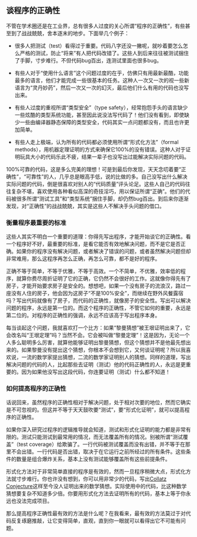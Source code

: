 

## 谈程序的正确性

不管在学术圈还是在工业界，总有很多人过度的关心所谓“程序的正确性”，有些甚至到了战战兢兢，舍本逐末的地步。下面举几个例子：

  * 很多人把测试（test）看得过于重要。代码八字还没一撇呢，就吵着要怎么怎么严格的测试，防止“将来”有人把代码改错了。这些人到后来往往被测试捆住了手脚，寸步难行。不但代码bug百出，连测试里面也很多bug。

  * 有些人对于“使用什么语言”这个问题过度的在乎，仿佛只有用最新最酷，功能最多的语言，他们才能完成一些很基本的任务。这种人一次又一次的视一些新语言为“灵丹妙药”，然后一次又一次的幻灭，最后他们什么有用的代码也没写出来。

  * 有些人过度的重视所谓“类型安全”（type safety），经常抱怨手头的语言缺少一些炫酷的类型系统功能，甚至因此说没法写代码了！他们没有看到，即使缺少一些由编译器静态保障的类型安全，代码其实一点问题都没有，而且也许更加简单。

  * 有些人走上极端，认为所有的代码都必须使用所谓“形式化方法”（formal methods），用机器定理证明的方式来确保它100%的没有错误。这种人对于证明玩具大小的代码乐此不疲，结果一辈子也没写出过能解决实际问题的代码。

100%可靠的代码，这是多么完美的理想！可是到最后你发现，天天念叨着要“正确性”，“可靠性”的人，几乎总是眼高手低，说的比做的多。自己没写出什么解决实际问题的代码，倒是很喜欢对别人的“代码质量”评头论足。这些人自己的代码往往复杂不堪，喜欢使用各种看似高深的奇技淫巧，用以保证所谓“正确”。他们的代码被很多所谓“测试工具”和“类型系统”捆住手脚，却仍然bug百出。到后来你逐渐发现，对“正确性”的战战兢兢，其实是这些人不解决手头问题的借口。

### 衡量程序最重要的标准

这些人其实不明白一个重要的道理：你得先写出程序，才能开始谈它的正确性。看一个程序好不好，最重要的标准，是看它能否有效地解决问题，而不是它是否正确。如果你的程序没有解决问题，或者解决了错误的问题，或者虽然解决问题但却非常难用，那么这程序再怎么正确，再怎么可靠，都不是好的程序。

正确不等于简单，不等于优雅，不等于高效。一个不简单，不优雅，效率低的程序，就算你费尽周折证明了它的正确，它仍然不会很好的工作。这就像你得先有了房子，才能开始要求房子是安全的。想想吧，如果一个没有房子的流浪汉，路过一座没有人住的房子，他会因为这房子“不是100%安全”，而继续在野外风餐露宿吗？写出代码就像有了房子，而代码的正确性，就像房子的安全性。写出可以解决问题的程序，永远是第一位的。而这个程序的正确性，不管它如何的重要，永远是第二位的。对程序的正确性的强调，永远不应该高于写出程序本身。

每当谈起这个问题，我就喜欢打一个比方：如果“黎曼猜想”被王垠证明出来了，它会改名叫“王垠定理”吗？当然不会。它会被叫做“黎曼定理”！这是因为，无论一个人多么聪明多么厉害，就算他能够证明出黎曼猜想，但这个猜想并不是他最先想出来的。如果黎曼没有提出这个猜想，你根本不会想到它，又何谈证明呢？所以我喜欢说，一流的数学家提出猜想，二流的数学家证明别人的猜想。同样的道理，写出解决问题的代码的人，比起那些去证明（测试）他的代码正确性的人，永远是更重要的。因为如果他没写出这段代码，你连要证明（测试）什么都不知道！

### 如何提高程序的正确性

话说回来，虽然程序的正确性相对于解决问题，处于相对次要的地位，然而它确实是不可忽视的。但这并不等于天天鼓吹要“测试”，要“形式化证明”，就可以提高程序的正确性。

如果你深入研究过程序的逻辑推导就会知道，测试和形式化证明的能力都是非常有限的。测试只能测试到最常用的情况，而无法覆盖所有的情况。别被所谓“测试覆盖”（test coverage）给欺骗了。一行代码被测试覆盖而没有出错，并不等于在那里不会出错。一行代码是否出错，取决于在它运行之前所经过的所有条件。这些条件的数量是组合爆炸关系，基本上没有测试能够覆盖所有这些前提条件。

形式化方法对于非常简单直接的程序是有效的，然而一旦程序稍微大点，形式化方法就寸步难行。你也许没有想到，你可以用非常少的代码，写出[Collatz Conjecture](https://en.wikipedia.org/wiki/Collatz_conjecture)这样至今没人证明出来的数学猜想。实际使用中的代码，比这种数学猜想要复杂不知道多少倍。你要用形式化方法去证明所有的代码，基本上等于你永远也没法完成项目。

那么提高程序正确性最有效的方法是什么呢？在我看来，最有效的方法莫过于对代码反复琢磨推敲，让它变得简单，直观，直到你一眼就可以看得出它不可能有问题。

